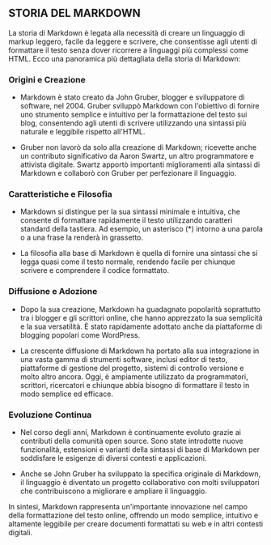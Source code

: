 <!-- @format -->

## STORIA DEL MARKDOWN

La storia di Markdown è legata alla necessità di creare un linguaggio di markup leggero, facile da leggere e scrivere, che consentisse agli utenti di formattare il testo senza dover ricorrere a linguaggi più complessi come HTML. Ecco una panoramica più dettagliata della storia di Markdown:

### Origini e Creazione

- Markdown è stato creato da John Gruber, blogger e sviluppatore di software, nel 2004. Gruber sviluppò Markdown con l'obiettivo di fornire uno strumento semplice e intuitivo per la formattazione del testo sui blog, consentendo agli utenti di scrivere utilizzando una sintassi più naturale e leggibile rispetto all'HTML.

- Gruber non lavorò da solo alla creazione di Markdown; ricevette anche un contributo significativo da Aaron Swartz, un altro programmatore e attivista digitale. Swartz apportò importanti miglioramenti alla sintassi di Markdown e collaborò con Gruber per perfezionare il linguaggio.

### Caratteristiche e Filosofia

- Markdown si distingue per la sua sintassi minimale e intuitiva, che consente di formattare rapidamente il testo utilizzando caratteri standard della tastiera. Ad esempio, un asterisco (\*) intorno a una parola o a una frase la renderà in grassetto.

- La filosofia alla base di Markdown è quella di fornire una sintassi che si legga quasi come il testo normale, rendendo facile per chiunque scrivere e comprendere il codice formattato.

### Diffusione e Adozione

- Dopo la sua creazione, Markdown ha guadagnato popolarità soprattutto tra i blogger e gli scrittori online, che hanno apprezzato la sua semplicità e la sua versatilità. È stato rapidamente adottato anche da piattaforme di blogging popolari come WordPress.

- La crescente diffusione di Markdown ha portato alla sua integrazione in una vasta gamma di strumenti software, inclusi editor di testo, piattaforme di gestione del progetto, sistemi di controllo versione e molto altro ancora. Oggi, è ampiamente utilizzato da programmatori, scrittori, ricercatori e chiunque abbia bisogno di formattare il testo in modo semplice ed efficace.

### Evoluzione Continua

- Nel corso degli anni, Markdown è continuamente evoluto grazie ai contributi della comunità open source. Sono state introdotte nuove funzionalità, estensioni e varianti della sintassi di base di Markdown per soddisfare le esigenze di diversi contesti e applicazioni.

- Anche se John Gruber ha sviluppato la specifica originale di Markdown, il linguaggio è diventato un progetto collaborativo con molti sviluppatori che contribuiscono a migliorare e ampliare il linguaggio.

In sintesi, Markdown rappresenta un'importante innovazione nel campo della formattazione del testo online, offrendo un modo semplice, intuitivo e altamente leggibile per creare documenti formattati su web e in altri contesti digitali.
